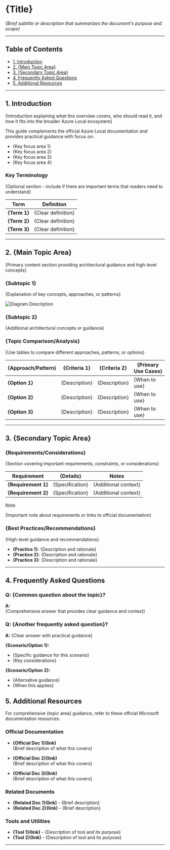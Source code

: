 <!-- 
Overview Template
- Overview documents give architectural guidance and conceptual understanding
- Replace all {placeholders} with relevant content
- This template provides a suggested structure - adapt it to make sense for your specific content
    - The goal is clarity and usability for the reader

Styling
- Images should be placed in the `./images` folder and referenced
- Any code block or JSON should be wrapped in triple backticks (```) with language identifier
- References to Azure Local public documentation should always direct to the latest version
- Use tables for comparisons and specifications
- Use diagrams and visuals to illustrate concepts

You can use this regex to find placeholders that need to be replaced (search by Regex in your editor): \{([^}]+)\}
-->
# {Title}

_{Brief subtitle or description that summarizes the document's purpose and scope}_

---

## Table of Contents

- [1. Introduction](#1-introduction)
- [2. {Main Topic Area}](#2-main-topic-area)
- [3. {Secondary Topic Area}](#3-secondary-topic-area)
- [4. Frequently Asked Questions](#4-frequently-asked-questions)
- [5. Additional Resources](#5-additional-resources)

---

## 1. Introduction

{Introduction explaining what this overview covers, who should read it, and how it fits into the broader Azure Local ecosystem}

This guide complements the official Azure Local documentation and provides practical guidance with focus on:
- {Key focus area 1}
- {Key focus area 2}  
- {Key focus area 3}
- {Key focus area 4}

### Key Terminology

{Optional section - include if there are important terms that readers need to understand}

| Term | Definition |
|------|------------|
| **{Term 1}** | {Clear definition} |
| **{Term 2}** | {Clear definition} |
| **{Term 3}** | {Clear definition} |

---

## 2. {Main Topic Area}

{Primary content section providing architectural guidance and high-level concepts}

### {Subtopic 1}

{Explanation of key concepts, approaches, or patterns}

![Diagram Description](images/{diagram-filename}.png)

### {Subtopic 2}  

{Additional architectural concepts or guidance}

### {Topic Comparison/Analysis}

{Use tables to compare different approaches, patterns, or options}

| {Approach/Pattern} | {Criteria 1} | {Criteria 2} | {Primary Use Cases} |
|-------------------|--------------|--------------|-------------------|
| **{Option 1}** | {Description} | {Description} | {When to use} |
| **{Option 2}** | {Description} | {Description} | {When to use} |
| **{Option 3}** | {Description} | {Description} | {When to use} |

---

## 3. {Secondary Topic Area}

### {Requirements/Considerations}

{Section covering important requirements, constraints, or considerations}

| Requirement | {Details} | Notes |
|-------------|-----------|--------|
| **{Requirement 1}** | {Specification} | {Additional context} |
| **{Requirement 2}** | {Specification} | {Additional context} |

> [!NOTE]
> {Important note about requirements or links to official documentation}

### {Best Practices/Recommendations}

{High-level guidance and recommendations}

- **{Practice 1}**: {Description and rationale}
- **{Practice 2}**: {Description and rationale}
- **{Practice 3}**: {Description and rationale}

---

## 4. Frequently Asked Questions

### Q: {Common question about the topic}?

**A:**  
{Comprehensive answer that provides clear guidance and context}

### Q: {Another frequently asked question}?

**A:**
{Clear answer with practical guidance}

**{Scenario/Option 1}:**
- {Specific guidance for this scenario}
- {Key considerations}

**{Scenario/Option 2}:**
- {Alternative guidance}
- {When this applies}

## 5. Additional Resources

For comprehensive {topic area} guidance, refer to these official Microsoft documentation resources:

### Official Documentation
- **{Official Doc 1}(link)**  
  {Brief description of what this covers}

- **{Official Doc 2}(link)**  
  {Brief description of what this covers}

- **{Official Doc 3}(link)**  
  {Brief description of what this covers}

### Related Documents
- **{Related Doc 1}(link)** - {Brief description}
- **{Related Doc 2}(link)** - {Brief description}

### Tools and Utilities
- **{Tool 1}(link)** - {Description of tool and its purpose}
- **{Tool 2}(link)** - {Description of tool and its purpose}

---